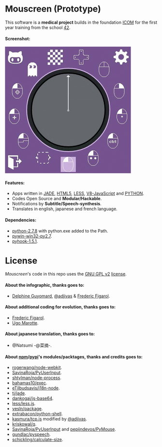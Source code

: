 Mouscreen (Prototype)
=====================

This software is a **medical project** builds in the foundation [ICOM](https://twitter.com/IcomProvence) for the first year training from the school [42](https://twitter.com/42born2code).

#### Screenshot:
![Screen Shot](https://raw.githubusercontent.com/adjivas/Mouscreen-WINDOWS/master/screenshot.gif)

#### Features:
  * Apps written in [JADE](http://jade-lang.com), [HTML5](http://www.w3.org/TR/html5), [LESS](http://lesscss.org), [V8-JavaScript](https://code.google.com/p/v8) and [PYTHON](https://www.python.org).
  * Codes Open Source and **Modular/Hackable**.
  * Notifications by **Subtitle/Speech-synthesis**.
  * Translates in english, japanese and french language.

#### Dependencies:
  * [python-2.7.8](https://www.python.org/ftp/python/2.7.8) with python.exe added to the Path.
  * [pywin-win32-py2.7](http://sourceforge.net/projects/pywin32).
  * [pyhook-1.5.1](http://sourceforge.net/projects/pyhook).

# License
*Mouscreen*'s code in this repo uses the [GNU GPL v2](http://www.gnu.org/licenses/old-licenses/gpl-2.0.html) [license](https://github.com/adjivas/mouscreen-WINDOWS/blob/master/LICENSE).

#### About the infographic, thanks goes to:
  * [Delphine Guyomard](ergo@icomprovence.net), [@adjivas](https://raw.githubusercontent.com/adjivas) & [Frederic Figarol](icomfred@gmail.com).

#### About additional coding for evolution, thanks goes to:
  * [Frederic Figarol](icomfred@gmail.com).
  * [Ugo Marotte](ugo.marotte@gmail.com).

#### About japanese translation, thanks goes to:
  * @Natsumi -@菜摘-.

#### About [npm](https://www.npmjs.org)/[pypi](https://pypi.python.org)'s modules/packtages, thanks and credits goes to:
  * [rogerwang/node-webkit](https://github.com/rogerwang/node-webkit).
  * [SavinaRoja/PyUserInput](https://github.com/SavinaRoja/PyUserInput).
  * [shtylman/node-process](https://github.com/shtylman/node-process).
  * [bahamas10/exec](https://github.com/bahamas10/node-exec).
  * [eTilbudsavis/i18n-node](https://github.com/eTilbudsavis/i18n-node).
  * [tj/jade](https://github.com/tj/jade).
  * [dankogai/js-base64](https://github.com/dankogai/js-base64).
  * [less/less.js](https://github.com/less/less.js).
  * [vesln/package](https://github.com/vesln/package).
  * [extrabacon/python-shell](https://github.com/extrabacon/python-shell).
  * [kasmura/tcp.js](https://github.com/kasmura/tcp.js) modified by [@adjivas](https://github.com/adjivas).
  * [kriskowal/q](https://github.com/kriskowal/q).
  * [SavinaRoja/PyUserInput](https://github.com/SavinaRoja/PyUserInput) and [pepijndevos/PyMouse](https://github.com/pepijndevos/PyMouse).
  * [gundlac/pyspeech](http://code.google.com/p/pyspeech).
  * [schickling/calculate-size](https://github.com/schickling/calculate-size).

